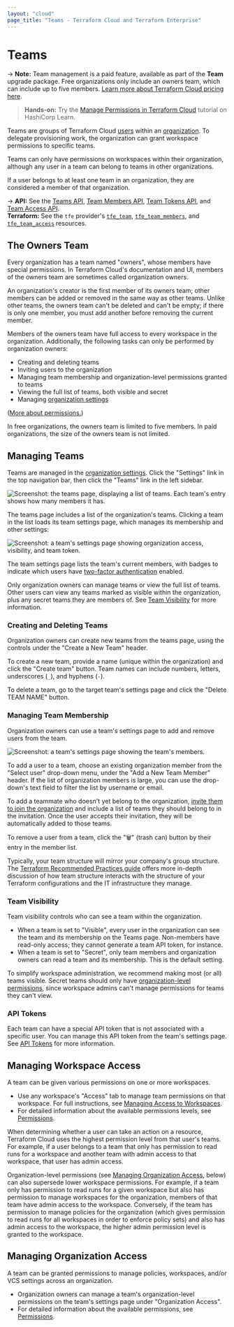 ```yaml
---
layout: "cloud"
page_title: "Teams - Terraform Cloud and Terraform Enterprise"
---
```


[organizations]: ./organizations.html
[organization settings]: ./organizations.html#organization-settings
[users]: ./users.html

# Teams

-> **Note:** Team management is a paid feature, available as part of the **Team** upgrade package. Free organizations only include an owners team, which can include up to five members. [Learn more about Terraform Cloud pricing here](https://www.hashicorp.com/products/terraform/pricing/).

> **Hands-on:** Try the [Manage Permissions in Terraform Cloud](https://learn.hashicorp.com/tutorials/terraform/cloud-permissions?in=terraform/cloud&utm_source=WEBSITE&utm_medium=WEB_IO&utm_offer=ARTICLE_PAGE&utm_content=DOCS) tutorial on HashiCorp Learn.

Teams are groups of Terraform Cloud [users][] within an [organization][organizations]. To delegate provisioning work, the organization can grant workspace permissions to specific teams.

Teams can only have permissions on workspaces within their organization, although any user in a team can belong to teams in other organizations.

If a user belongs to at least one team in an organization, they are considered a member of that organization.

-> **API:** See the [Teams API](../api/teams.html), [Team Members API](../api/team-members.html), [Team Tokens API](../api/team-tokens.html), and [Team Access API](../api/team-access.html).<br/>
**Terraform:** See the `tfe` provider's [`tfe_team`](https://registry.terraform.io/providers/hashicorp/tfe/latest/docsr/team.html), [`tfe_team_members`](https://registry.terraform.io/providers/hashicorp/tfe/latest/docsr/team_members.html), and [`tfe_team_access`](https://registry.terraform.io/providers/hashicorp/tfe/latest/docsr/team_access.html) resources.

## The Owners Team

Every organization has a team named "owners", whose members have special permissions. In Terraform Cloud's documentation and UI, members of the owners team are sometimes called organization owners.

An organization's creator is the first member of its owners team; other members can be added or removed in the same way as other teams. Unlike other teams, the owners team can't be deleted and can't be empty; if there is only one member, you must add another before removing the current member.

Members of the owners team have full access to every workspace in the organization. Additionally, the following tasks can only be performed by organization owners:

- Creating and deleting teams
- Inviting users to the organization
- Managing team membership and organization-level permissions granted to teams
- Viewing the full list of teams, both visible and secret
- Managing [organization settings][]

([More about permissions.](/docs/cloud/users-teams-organizations/permissions.html))

[permissions-citation]: #intentionally-unused---keep-for-maintainers

In free organizations, the owners team is limited to five members. In paid organizations, the size of the owners team is not limited.

## Managing Teams

Teams are managed in the [organization settings][]. Click the "Settings" link in the top navigation bar, then click the "Teams" link in the left sidebar.

![Screenshot: the teams page, displaying a list of teams. Each team's entry shows how many members it has.](./images/teams-list.png)

The teams page includes a list of the organization's teams. Clicking a team in the list loads its team settings page, which manages its membership and other settings:

![Screenshot: a team's settings page showing organization access, visibility, and team token.](./images/teams-team-settings.png)

The team settings page lists the team's current members, with badges to indicate which users have [two-factor authentication](./2fa.html) enabled.

Only organization owners can manage teams or view the full list of teams. Other users can view any teams marked as visible within the organization, plus any secret teams they
are members of. See [Team Visibility](./teams.html#team-visibility) for more information.

[permissions-citation]: #intentionally-unused---keep-for-maintainers

### Creating and Deleting Teams

Organization owners can create new teams from the teams page, using the controls under the "Create a New Team" header.

[permissions-citation]: #intentionally-unused---keep-for-maintainers

To create a new team, provide a name (unique within the organization) and click the "Create team" button. Team names can include numbers, letters, underscores (`_`), and hyphens (`-`).

To delete a team, go to the target team's settings page and click the "Delete TEAM NAME" button.

### Managing Team Membership

Organization owners can use a team's settings page to add and remove users from the team.

[permissions-citation]: #intentionally-unused---keep-for-maintainers

![Screenshot: a team's settings page showing the team's members.](./images/teams-team-settings-membership.png)

To add a user to a team, choose an existing organization member from the "Select user" drop-down menu, under the "Add a New Team Member" header. If the list of organization members is large, you can use the drop-down's text field to filter the list by username or email.

To add a teammate who doesn't yet belong to the organization, [invite them to join the organization](./organizations.html#users) and include a list of teams they should belong to in the invitation. Once the user accepts their invitation, they will be automatically added to those teams.

To remove a user from a team, click the "🗑" (trash can) button by their entry in the member list.

Typically, your team structure will mirror your company's group structure. The [Terraform Recommended Practices guide](/docs/cloud/guides/recommended-practices/index.html) offers more in-depth discussion of how team structure interacts with the structure of your Terraform configurations and the IT infrastructure they manage.

### Team Visibility

Team visibility controls who can see a team within the organization.

* When a team is set to "Visible", every user in the organization can see the
team and its membership on the Teams page. Non-members have read-only access;
they cannot generate a team API token, for instance.
* When a team is set to "Secret", only team members and organization owners can
read a team and its membership. This is the default setting.

[permissions-citation]: #intentionally-unused---keep-for-maintainers

To simplify workspace administration, we recommend making most (or all) teams visible. Secret teams should only have
[organization-level permissions](./permissions.html#organization-level-permissions), since workspace admins can't manage permissions for teams they can't view.

### API Tokens

Each team can have a special API token that is not associated with a specific user. You can manage this API token from the team's settings page. See [API Tokens](./api-tokens.html) for more information.

## Managing Workspace Access

A team can be given various permissions on one or more workspaces.

- Use any workspace's "Access" tab to manage team permissions on that workspace. For full instructions, see [Managing Access to Workspaces](../workspaces/access.html).
- For detailed information about the available permissions levels, see [Permissions](./permissions.html#workspace-level-permissions).

When determining whether a user can take an action on a resource, Terraform Cloud uses the highest permission level from that user's teams. For example, if a user belongs to a team that only has permission to read runs for a workspace and another team with admin access to that workspace, that user has admin access.

[permissions-citation]: #intentionally-unused---keep-for-maintainers

Organization-level permissions (see [Managing Organization Access](./teams.html#managing-organization-access), below) can also supersede lower workspace permissions. For example, if a team only has permission to read runs for a given workspace but also has permission to manage workspaces for the organization, members of that team have admin access to the workspace. Conversely, if the team has permission to manage policies for the organization (which gives permission to read runs for all workspaces in order to enforce policy sets) and also has admin access to the workspace, the higher admin permission level is granted to the workspace.

[permissions-citation]: #intentionally-unused---keep-for-maintainers

## Managing Organization Access

A team can be granted permissions to manage policies, workspaces, and/or VCS settings across an organization.

[permissions-citation]: #intentionally-unused---keep-for-maintainers

- Organization owners can manage a team's organization-level permissions on the team's settings page under "Organization Access".
- For detailed information about the available permissions, see [Permissions](./permissions.html#organization-level-permissions).
